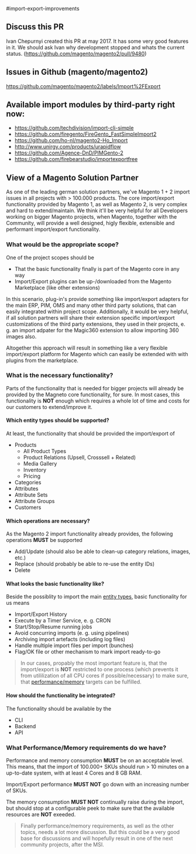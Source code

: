 #import-export-improvements

## Discuss this PR

Ivan Chepurnyi created this PR at may 2017. It has some very good features in it. We should ask Ivan why development stopped and whats the current status. (https://github.com/magento/magento2/pull/9480)

## Issues in Github (magento/magento2)

https://github.com/magento/magento2/labels/Import%2FExport

## Available import modules by third-party right now:

* https://github.com/techdivision/import-cli-simple
* https://github.com/firegento/FireGento_FastSimpleImport2
* https://github.com/ho-nl/magento2-Ho_Import
* http://www.unirgy.com/products/urapidflow
* https://github.com/Agence-DnD/PIMGento-2
* https://github.com/firebearstudio/importexportfree

## View of a Magento Solution Partner

As one of the leading german solution partners, we've Magento 1 + 2 import issues in all projects with > 100.000 products. The core import/export functionality provided by Magento 1, as well as Magento 2, is very complex and hard to extend/maintain. We think it'll be very helpful for all Developers working on bigger Magento projects, when Magento, together with the Community, will provide a well designed, higly flexible, extensible and performant import/export functionality.

### What would be the appropriate scope?

One of the project scopes should be

* That the basic functionality finally is part of the Magento core in any way
* Import/Export plugins can be up-/downloaded from the Magento Marketplace (like other extensions)

In this scenario, plug-in's provide something like import/export adapters for the main ERP, PIM, OMS and many other third party solutions, that can easily integrated within project scope. Additionally, it would be very helpful, if all solution partners will share their extension specific import/export customizations of the third party extensions, they used in their projects, e. g. an import adpater for the Magic360 extension to allow importing 360 images also.

Altogether this approach will result in something like a very flexible import/export platform for Magento which can easily be extended with with plugins from the marketplace.

### What is the necessary functionality?

Parts of the functionality that is needed for bigger projects will already be provided by the Magneto core functionality, for sure. In most cases, this functionality is **NOT** enough which requires a whole lot of time and costs for our customers to extend/improve it.   

#### Which entity types should be supported?

At least, the functionality that should be provided the import/export of

* Products
  - All Product Types
  - Product Relations (Upsell, Crosssell + Related)
  - Media Gallery
  - Inventory
  - Pricing
* Categories
* Attributes
* Attribute Sets
* Attribute Groups
* Customers

#### Which operations are necessary?

As the Magento 2 import functionality already provides, the following operations **MUST** be supported

* Add/Update (should also be able to clean-up category relations, images, etc.)
* Replace (should probably be able to re-use the entity IDs)
* Delete

#### What looks the basic functionality like?

Beside the possiblity to import the main [entity types](#which-entity-types-should-be-supported), basic functionality for us means

* Import/Export History
* Execute by a Timer Service, e. g. CRON
* Start/Stop/Resume running jobs
* Avoid concurring imports (e. g. using pipelines)
* Archiving import artefacts (including log files)
* Handle multiple import files per import (bunches)
* Flag/OK file or other mechanism to mark import ready-to-go

> In our cases, propably the most important feature is, that the import/export is **NOT** restricted to one process (which prevents it from utililization of all CPU cores if possible/necessary) to make sure, that [performance/memory](#what-performancememory-requirements-do-we-have) targets can be fulfilled.

#### How should the functionality be integrated?

The functionality should be available by the

* CLI 
* Backend
* API

### What Performance/Memory requirements do we have?

Performance and memory consumption **MUST** be on an acceptable level. This means, that the import of 100.000+ SKUs should run > 10 minutes on a up-to-date system, with at least 4 Cores and 8 GB RAM. 

Import/Export performance **MUST NOT** go down with an increasing number of SKUs. 

The memory consumption **MUST NOT** continually raise during the import, but should stop at a configurable peek to make sure that the available resources are **NOT** exeeded.

> Finally performance/memory requirements, as well as the other topics, needs a lot more discussion. But this could be a very good base for discussions and will hopefully result in one of the next community projects, after the MSI.
